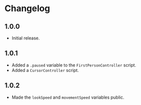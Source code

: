 # Changelog

## 1.0.0

- Initial release.

## 1.0.1

- Added a `.paused` variable to the `FirstPersonController` script.
- Added a `CursorController` script.

## 1.0.2

- Made the `lookSpeed` and `movementSpeed` variables public.
